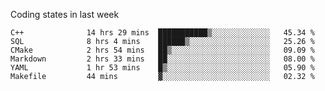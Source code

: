 Coding states in last week

<!--START_SECTION:waka-->

```text
C++              14 hrs 29 mins  ███████████▒░░░░░░░░░░░░░   45.34 %
SQL              8 hrs 4 mins    ██████▒░░░░░░░░░░░░░░░░░░   25.26 %
CMake            2 hrs 54 mins   ██▒░░░░░░░░░░░░░░░░░░░░░░   09.09 %
Markdown         2 hrs 33 mins   ██░░░░░░░░░░░░░░░░░░░░░░░   08.00 %
YAML             1 hr 53 mins    █▒░░░░░░░░░░░░░░░░░░░░░░░   05.90 %
Makefile         44 mins         ▓░░░░░░░░░░░░░░░░░░░░░░░░   02.32 %
```

<!--END_SECTION:waka-->
